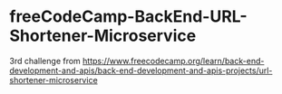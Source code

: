 # freeCodeCamp-BackEnd-URL-Shortener-Microservice
3rd challenge from https://www.freecodecamp.org/learn/back-end-development-and-apis/back-end-development-and-apis-projects/url-shortener-microservice
